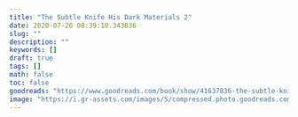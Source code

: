 ```yaml
---
title: "The Subtle Knife His Dark Materials 2"
date: 2020-07-26 08:39:10.343836
slug: ""
description: ""
keywords: []
draft: true
tags: []
math: false
toc: false
goodreads: "https://www.goodreads.com/book/show/41637836-the-subtle-knife"
image: "https://i.gr-assets.com/images/S/compressed.photo.goodreads.com/books/1535965085l/41637836._SX98_.jpg"
---
```

